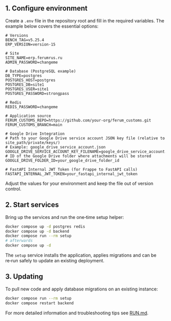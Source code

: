 ## 1. Configure environment

Create a `.env` file in the repository root and fill in the required variables. The example below covers the essential options:

```dotenv
# Versions
BENCH_TAG=v5.25.4
ERP_VERSION=version-15

# Site
SITE_NAME=erp.ferumrus.ru
ADMIN_PASSWORD=changeme

# Database (PostgreSQL example)
DB_TYPE=postgres
POSTGRES_HOST=postgres
POSTGRES_DB=site1
POSTGRES_USER=site1
POSTGRES_PASSWORD=strongpass

# Redis
REDIS_PASSWORD=changeme

# Application source
FERUM_CUSTOMS_REPO=https://github.com/your-org/ferum_customs.git
FERUM_CUSTOMS_BRANCH=main

# Google Drive Integration
# Path to your Google Drive service account JSON key file (relative to site_path/private/keys/)
# Example: google_drive_service_account.json
GOOGLE_DRIVE_SERVICE_ACCOUNT_KEY_FILENAME=google_drive_service_account.json
# ID of the Google Drive folder where attachments will be stored
GOOGLE_DRIVE_FOLDER_ID=your_google_drive_folder_id

# FastAPI Internal JWT Token (for Frappe to FastAPI calls)
FASTAPI_INTERNAL_JWT_TOKEN=your_fastapi_internal_jwt_token
```

Adjust the values for your environment and keep the file out of version control.

## 2. Start services

Bring up the services and run the one‑time setup helper:

```bash
docker compose up -d postgres redis
docker compose up -d backend
docker compose run --rm setup
# afterwards
docker compose up -d
```

The `setup` service installs the application, applies migrations and can be re‑run safely to update an existing deployment.

## 3. Updating

To pull new code and apply database migrations on an existing instance:

```bash
docker compose run --rm setup
docker compose restart backend
```

For more detailed information and troubleshooting tips see [RUN.md](RUN.md).


